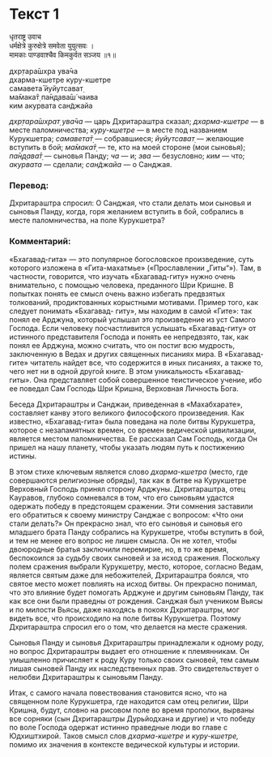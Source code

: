 # Текст 1

धृतराष्ट्र उवाच  
धर्मक्षेत्रे कुरुक्षेत्रे समवेता युयुत्सवः ।  
मामकाः पाण्डवाश्चैव किमकुर्वत सञ्जय ॥१॥

дхр̣тара̄шх̣ра ува̄ча  
дхарма-кшетре куру-кшетре  
самавета̄ йуйутсават̣  
ма̄мака̄т̣ па̄н̣д̣ава̄ш́ чаива  
ким акурвата сан̃джайа

_дхр̣тара̄шх̣рат̣ ува̄ча_ — царь Дхритараштра сказал; _дхарма-кшетре_ — в месте паломничества; _куру-кшетре_ — в месте под названием Курукшетра; _самавета̄т̣_ — собравшиеся; _йуйутсават̣_ — желающие вступить в бой; _ма̄мака̄т̣_ — те, кто на моей стороне (мои сыновья); _па̄н̣д̣ава̄т̣_ — сыновья Панду; _ча_ — и; _эва_ — безусловно; _ким_ — что; _акурвата_ — сделали; _сан̃джайа_ — о Санджая.

### Перевод:

Дхритараштра спросил: О Санджая, что стали делать мои сыновья и сыновья Панду, когда, горя желанием вступить в бой, собрались в месте паломничества, на поле Курукшетра?

### Комментарий:

«Бхагавад-гита» — это популярное богословское произведение, суть которого изложена в «Гита-махатмье» («Прославлении „Гиты“»). Там, в частности, говорится, что изучать «Бхагавад-гиту» нужно очень внимательно, с помощью человека, преданного Шри Кришне. В попытках понять ее смысл очень важно избегать предвзятых толкований, продиктованных корыстными мотивами. Пример того, как следует понимать «Бхагавад- гиту», мы находим в самой «Гите»: так понял ее Арджуна, который услышал это произведение из уст Самого Господа. Если человеку посчастливится услышать «Бхагавад-гиту» от истинного представителя Господа и понять ее непредвзято, так, как понял ее Арджуна, можно считать, что он постиг всю мудрость, заключенную в Ведах и других священных писаниях мира. В «Бхагавад-гите» читатель найдет все, что содержится в иных писаниях, а также то, чего нет ни в одной другой книге. В этом уникальность «Бхагавад-гиты». Она представляет собой совершенное теистическое учение, ибо ее поведал Сам Господь Шри Кришна, Верховная Личность Бога.

Беседа Дхритараштры и Санджаи, приведенная в «Махабхарате», составляет канву этого великого философского произведения. Как известно, «Бхагавад-гита» была поведана на поле битвы Курукшетра, которое с незапамятных времен, со времен ведической цивилизации, является местом паломничества. Ее рассказал Сам Господь, когда Он пришел на нашу планету, чтобы указать людям путь к постижению истины.

В этом стихе ключевым является слово _дхарма-кшетра_ (место, где совершаются религиозные обряды), так как в битве на Курукшетре Верховный Господь принял сторону Арджуны. Дхритараштра, отец Кауравов, глубоко сомневался в том, что его сыновьям удастся одержать победу в предстоящем сражении. Эти сомнения заставили его обратиться к своему министру Санджае с вопросом: «Что они стали делать?» Он прекрасно знал, что его сыновья и сыновья его младшего брата Панду собрались на Курукшетре, чтобы вступить в бой, и тем не менее его вопрос не лишен смысла. Он не хотел, чтобы двоюродные братья заключили перемирие, но, в то же время, беспокоился за судьбу своих сыновей и за исход сражения. Поскольку полем сражения выбрали Курукшетру, место, которое, согласно Ведам, является святым даже для небожителей, Дхритараштра боялся, что святое место может повлиять на исход битвы. Он прекрасно понимал, что это влияние будет помогать Арджуне и другим сыновьям Панду, так как все они были праведны от рождения. Санджая был учеником Вьясы и по милости Вьясы, даже находясь в покоях Дхритараштры, мог видеть все, что происходило на поле битвы Курукшетра. Поэтому Дхритараштра спросил его о том, что делается на месте сражения.

Сыновья Панду и сыновья Дхритараштры принадлежали к одному роду, но вопрос Дхритараштры выдает его отношение к племянникам. Он умышленно причисляет к роду Куру только своих сыновей, тем самым лишая сыновей Панду их наследственных прав. Это свидетельствует о нелюбви Дхритараштры к сыновьям Панду.

Итак, с самого начала повествования становится ясно, что на священном поле Курукшетра, где находится сам отец религии, Шри Кришна, будут, словно на рисовом поле во время прополки, вырваны все сорняки (сын Дхритараштры Дурьйодхана и другие) и что победу по воле Господа одержат истинно праведные люди во главе с Юдхиштхирой. Таков смысл слов _дхарма-кшетре_ и _куру-кшетре,_ помимо их значения в контексте ведической культуры и истории.
